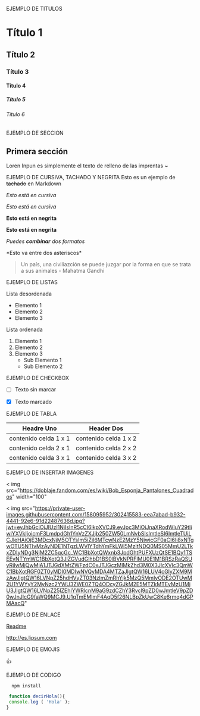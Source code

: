 EJEMPLO DE TITULOS

# Título 1
## Título 2
### Título 3
#### Título 4
##### Título 5
###### Título 6

EJEMPLO DE SECCION

## Primera sección
Loren Inpun es simplemente el texto de relleno de las imprentas ~

EJEMPLO DE CURSIVA, TACHADO Y NEGRITA
Esto es un ejemplo de ~~tachado~~ en Markdown

*Esto está en cursiva*

_Esto está en cursiva_

**Esto está en negrita**

__Esto está en negrita__

*Puedes **combinar** dos formatos*

\*Esto va entre dos asteriscos\*

> Un país, una civiliazción se puede juzgar por la forma en que se trata a sus animales - Mahatma Gandhi


EJEMPLO DE LISTAS

Lista desordenada

* Elemento 1
* Elemento 2
* Elemento 3

Lista ordenada

1. Elemento 1
2. Elemento 2
3. Elemento 3
    * Sub Elemento 1
    * Sub Elemento 2
       
EJEMPLO DE CHECKBOX

-  [ ] Texto sin marcar
-  [x]  Texto marcado


EJEMPLO DE TABLA

| Headre Uno | Header Dos |
| ---------- | ---------- |
| contenido celda 1 x 1 | contenido celda 1 x 2 |
| contenido celda 2 x 1 | contenido celda 2 x 2 |
| contenido celda 3 x 1 | contenido celda 3 x 2 |


EJEMPLO DE INSERTAR IMAGENES

< img src="https://doblaje.fandom.com/es/wiki/Bob_Esponja_Pantalones_Cuadrados" width="100"

< img src="https://private-user-images.githubusercontent.com/158095952/302415583-eea7abad-b932-4441-92e6-91d22487636d.jpg?jwt=eyJhbGciOiJIUzI1NiIsInR5cCI6IkpXVCJ9.eyJpc3MiOiJnaXRodWIuY29tIiwiYXVkIjoicmF3LmdpdGh1YnVzZXJjb250ZW50LmNvbSIsImtleSI6ImtleTUiLCJleHAiOjE3MDcxNjM5OTYsIm5iZiI6MTcwNzE2MzY5NiwicGF0aCI6Ii8xNTgwOTU5NTIvMzAyNDE1NTgzLWVlYTdhYmFkLWI5MzItNDQ0MS05MmU2LTkxZDIyNDg3NjM2ZC5qcGc_WC1BbXotQWxnb3JpdGhtPUFXUzQtSE1BQy1TSEEyNTYmWC1BbXotQ3JlZGVudGlhbD1BS0lBVkNPRFlMU0E1M1BRSzRaQSUyRjIwMjQwMjA1JTJGdXMtZWFzdC0xJTJGczMlMkZhd3M0X3JlcXVlc3QmWC1BbXotRGF0ZT0yMDI0MDIwNVQyMDA4MTZaJlgtQW16LUV4cGlyZXM9MzAwJlgtQW16LVNpZ25hdHVyZT03NzlmZmRhYjk5MzQ5MmIyODE2OTUwM2U1YWYyY2MyNzc2YWU3ZWE0ZTQ4ODcyZGJkM2E5MTZkMTEyMzU1MjU3JlgtQW16LVNpZ25lZEhlYWRlcnM9aG9zdCZhY3Rvcl9pZD0wJmtleV9pZD0wJnJlcG9faWQ9MCJ9.U1qTmEMlmF4AqD5f26NLBpZkUwC8Ke6rmq4dGPMAacQ"



EJEMPLO DE ENLACE

[Readme](http://es.lipsum.com/)

<http://es.lipsum.com>

EJEMPLO DE EMOJIS

:+1:


EJEMPLO DE CODIGO

```bash
  npm install
```

```javascript
 function decirHola(){
 console.log ( 'Hola' );
}
```


































